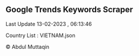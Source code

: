 

## Google Trends Keywords Scraper 
 
Last Update 13-02-2023 , 06:13:46

Country List :
VIETNAM.json



© Abdul Muttaqin 

